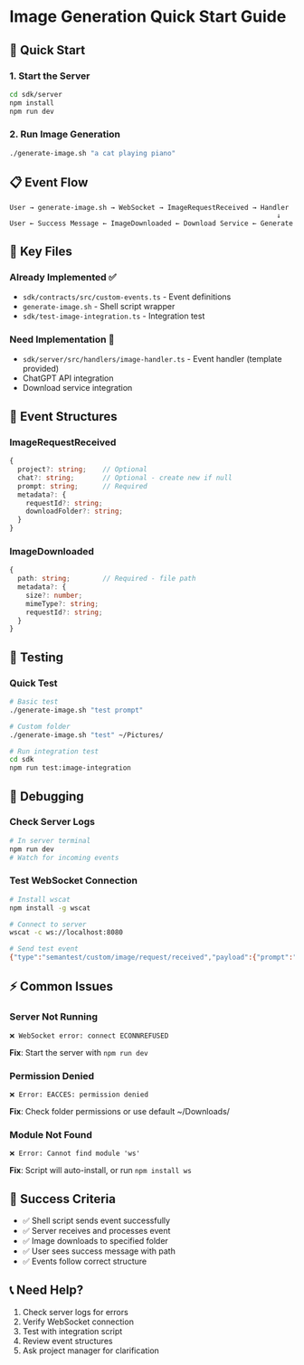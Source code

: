 # Image Generation Quick Start Guide

## 🚀 Quick Start

### 1. Start the Server
```bash
cd sdk/server
npm install
npm run dev
```

### 2. Run Image Generation
```bash
./generate-image.sh "a cat playing piano"
```

## 📋 Event Flow

```
User → generate-image.sh → WebSocket → ImageRequestReceived → Handler
                                                                  ↓
User ← Success Message ← ImageDownloaded ← Download Service ← Generate
```

## 🔑 Key Files

### Already Implemented ✅
- `sdk/contracts/src/custom-events.ts` - Event definitions
- `generate-image.sh` - Shell script wrapper
- `sdk/test-image-integration.ts` - Integration test

### Need Implementation 🚧
- `sdk/server/src/handlers/image-handler.ts` - Event handler (template provided)
- ChatGPT API integration
- Download service integration

## 📝 Event Structures

### ImageRequestReceived
```typescript
{
  project?: string;    // Optional
  chat?: string;       // Optional - create new if null
  prompt: string;      // Required
  metadata?: {
    requestId?: string;
    downloadFolder?: string;
  }
}
```

### ImageDownloaded
```typescript
{
  path: string;        // Required - file path
  metadata?: {
    size?: number;
    mimeType?: string;
    requestId?: string;
  }
}
```

## 🧪 Testing

### Quick Test
```bash
# Basic test
./generate-image.sh "test prompt"

# Custom folder
./generate-image.sh "test" ~/Pictures/

# Run integration test
cd sdk
npm run test:image-integration
```

## 🐛 Debugging

### Check Server Logs
```bash
# In server terminal
npm run dev
# Watch for incoming events
```

### Test WebSocket Connection
```bash
# Install wscat
npm install -g wscat

# Connect to server
wscat -c ws://localhost:8080

# Send test event
{"type":"semantest/custom/image/request/received","payload":{"prompt":"test"}}
```

## ⚡ Common Issues

### Server Not Running
```
❌ WebSocket error: connect ECONNREFUSED
```
**Fix**: Start the server with `npm run dev`

### Permission Denied
```
❌ Error: EACCES: permission denied
```
**Fix**: Check folder permissions or use default ~/Downloads/

### Module Not Found
```
❌ Error: Cannot find module 'ws'
```
**Fix**: Script will auto-install, or run `npm install ws`

## 🎯 Success Criteria

- ✅ Shell script sends event successfully
- ✅ Server receives and processes event
- ✅ Image downloads to specified folder
- ✅ User sees success message with path
- ✅ Events follow correct structure

## 📞 Need Help?

1. Check server logs for errors
2. Verify WebSocket connection
3. Test with integration script
4. Review event structures
5. Ask project manager for clarification